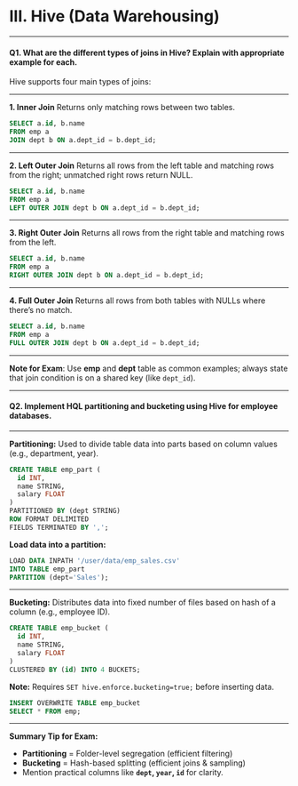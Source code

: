 # **III. Hive (Data Warehousing)**

---

#### **Q1. What are the different types of joins in Hive? Explain with appropriate example for each.**

Hive supports four main types of joins:

---

**1. Inner Join**
Returns only matching rows between two tables.

```sql
SELECT a.id, b.name 
FROM emp a 
JOIN dept b ON a.dept_id = b.dept_id;
```

---

**2. Left Outer Join**
Returns all rows from the left table and matching rows from the right; unmatched right rows return NULL.

```sql
SELECT a.id, b.name 
FROM emp a 
LEFT OUTER JOIN dept b ON a.dept_id = b.dept_id;
```

---

**3. Right Outer Join**
Returns all rows from the right table and matching rows from the left.

```sql
SELECT a.id, b.name 
FROM emp a 
RIGHT OUTER JOIN dept b ON a.dept_id = b.dept_id;
```

---

**4. Full Outer Join**
Returns all rows from both tables with NULLs where there’s no match.

```sql
SELECT a.id, b.name 
FROM emp a 
FULL OUTER JOIN dept b ON a.dept_id = b.dept_id;
```

---

**Note for Exam**:
Use **emp** and **dept** table as common examples; always state that join condition is on a shared key (like `dept_id`).

---

#### **Q2. Implement HQL partitioning and bucketing using Hive for employee databases.**

---

**Partitioning:**
Used to divide table data into parts based on column values (e.g., department, year).

```sql
CREATE TABLE emp_part (
  id INT, 
  name STRING, 
  salary FLOAT
) 
PARTITIONED BY (dept STRING)
ROW FORMAT DELIMITED 
FIELDS TERMINATED BY ',';
```

**Load data into a partition:**

```sql
LOAD DATA INPATH '/user/data/emp_sales.csv' 
INTO TABLE emp_part 
PARTITION (dept='Sales');
```

---

**Bucketing:**
Distributes data into fixed number of files based on hash of a column (e.g., employee ID).

```sql
CREATE TABLE emp_bucket (
  id INT, 
  name STRING, 
  salary FLOAT
) 
CLUSTERED BY (id) INTO 4 BUCKETS;
```

**Note:** Requires `SET hive.enforce.bucketing=true;` before inserting data.

```sql
INSERT OVERWRITE TABLE emp_bucket 
SELECT * FROM emp;
```

---

**Summary Tip for Exam:**

* **Partitioning** = Folder-level segregation (efficient filtering)
* **Bucketing** = Hash-based splitting (efficient joins & sampling)
* Mention practical columns like **`dept`, `year`, `id`** for clarity.
